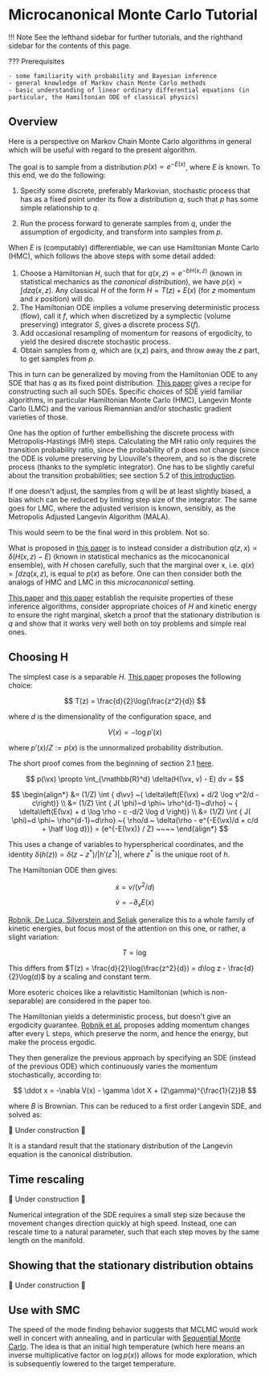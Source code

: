$$
\newcommand{\ve}{\mathbf e}
\newcommand{\vv}{\mathbf v}
\newcommand{\vu}{\mathbf u}
\newcommand{\vx}{\mathbf x}
\newcommand{\vz}{\mathbf z}
\newcommand{\vf}{\mathbf f}
\newcommand{\vg}{\mathbf g}
\newcommand{\gd}{|\mathbf g|/d}
\newcommand{\half}{\frac{1}{2}}
\newcommand{\eps}{\epsilon}
\newcommand{\epshalf}{\nicefrac{\eps}{2}}
$$

# Microcanonical Monte Carlo Tutorial

!!! Note 
    See the lefthand sidebar for further tutorials, and the righthand sidebar for the contents of this page.


??? Prerequisites

    - some familiarity with probability and Bayesian inference
    - general knowledge of Markov chain Monte Carlo methods
    - basic understanding of linear ordinary differential equations (in particular, the Hamiltonian ODE of classical physics)

## Overview

Here is a perspective on Markov Chain Monte Carlo algorithms in general which will be useful with regard to the present algorithm. 

The goal is to sample from a distribution $p(x) \propto e^{-E(x)}$, where $E$ is known. To this end, we do the following:

1. Specify some discrete, preferably Markovian, stochastic process that has as a fixed point under its flow a distribution $q$, such that $p$ has some simple relationship to $q$.

2. Run the process forward to generate samples from $q$, under the assumption of ergodicity, and transform into samples from $p$.

When $E$ is (computably) differentiable, we can use Hamiltonian Monte Carlo (HMC), which follows the above steps with some detail added:

1. Choose a Hamiltonian $H$, such that for $q(x,z) \propto e^{-bH(x,z)}$ (known in statistical mechanics as the *canonical distribution*), we have $p(x) = \int dz q(x,z)$. Any classical $H$ of the form $H= T(z) + E(x)$ (for $z$ momentum and $x$ position) will do. 
2. The Hamiltonian ODE implies a volume preserving deterministic process (flow), call it $f$, which when discretized by a symplectic (volume preserving) integrator $S$, gives a discrete process $S(f)$.
3. Add occasional resampling of momentum for reasons of ergodicity, to yield the desired discrete stochastic process.
4. Obtain samples from $q$, which are (x,z) pairs, and throw away the $z$ part, to get samples from $p$.

This in turn can be generalized by moving from the Hamiltonian ODE to any SDE that has $q$ as its fixed point distribution. [This paper](https://proceedings.neurips.cc/paper_files/paper/2015/file/9a4400501febb2a95e79248486a5f6d3-Paper.pdf) gives a recipe for constructing such all such SDEs. Specific choices of SDE yield familiar algorithms, in particular Hamiltonian Monte Carlo (HMC), Langevin Monte Carlo (LMC) and the various Riemannian and/or stochastic gradient varieties of those.

One has the option of further embellishing the discrete process with Metropolis-Hastings (MH) steps. Calculating the MH ratio only requires the transition probability ratio, since the probability of $p$ does not change (since the ODE is volume preserving by Liouville's theorem, and so is the discrete process (thanks to the sympletic integrator). One has to be slightly careful about the transition probabilities; see section 5.2 of [this introduction](https://arxiv.org/pdf/1701.02434.pdf). 

If one doesn't adjust, the samples from $q$ will be at least slightly biased, a bias which can be reduced by limiting step size of the integrator. The same goes for LMC, where the adjusted verision is known, sensibly, as the Metropolis Adjusted Langevin Algorithm (MALA).

This would seem to be the final word in this problem. Not so.

What is proposed in [this paper](https://arxiv.org/pdf/2212.08549.pdf) is to instead consider a distribution $q(z,x) \propto \delta(H(x,z)-E)$ (known in statistical mechanics as the micocanonical ensemble), with $H$ chosen carefully, such that the marginal over x, i.e. $q(x)=\int dz q(x,z)$, is equal to $p(x)$ as before. One can then consider both the analogs of HMC and LMC in this *microcanonical* setting.

[This paper](https://arxiv.org/pdf/2212.08549.pdf) and [this paper](https://arxiv.org/pdf/2303.18221.pdf) establish the requisite properties of these inference algorithms, consider appropriate choices of $H$ and kinetic energy to ensure the right marginal, sketch a proof that the stationary distribution is $q$ and show that it works very well both on toy problems and simple real ones.


## Choosing H

The simplest case is a separable $H$. [This paper](https://proceedings.neurips.cc/paper/2021/file/5b970a1d9be0fd100063fd6cd688b73e-Paper.pdf) proposes the following choice: 

$$
T(z) = \frac{d}{2}\log(\frac{z^2}{d}) 
$$

where $d$ is the dimensionality of the configuration space, and

$$
V(x) = -\log p'(x)
$$

where $p'(x)/Z := p(x)$ is the unnormalized probability distribution.


The short proof comes from the beginning of section 2.1 [here](https://arxiv.org/pdf/2111.02434.pdf).

$$
p(\vx) \propto \int_{\mathbb{R}^d} \delta(H(\vx, v) - E) dv = 
$$



$$
\begin{align*}
    &= (1/Z) \int { d\vv} ~{ \delta\left(E(\vx) + d/2 \log v^2/d - c\right)} \\
    &= (1/Z) \int { J( \phi)~d \phi~ \rho^{d-1}~d\rho} ~ { \delta\left(E(\vx) + d \log \rho - c -d/2 \log d \right)} \\
    &= (1/Z) \int { J( \phi)~d \phi~ \rho^{d-1}~d\rho} ~{ \rho/d ~ \delta(\rho - e^{-E(\vx)/d + c/d + \half \log d})} = {e^{-E(\vx)} / Z} ~~~~
\end{align*}
$$

This uses a change of variables to hyperspherical coordinates, and the identity $\delta(h(z))=\delta(z-z^*)/|h'(z^*)|$, where $z^*$ is the unique root of $h$.

The Hamiltonian ODE then gives:

$$
\dot x = v/(v^2/d)
$$

$$
\dot v = -\partial_xE(x)
$$

[Robnik, De Luca, Silverstein and Seljak](https://arxiv.org/pdf/2212.08549.pdf) generalize this to a whole family of kinetic energies, but focus most of the attention on this one, or rather, a slight variation:

$$
T = \log
$$

This differs from $T(z) = \frac{d}{2}\log(\frac{z^2}{d}) = d\log z - \frac{d}{2}\log(d)$ by a scaling and constant term.

More esoteric choices like a relavitistic Hamiltonian (which is non-separable) are considered in the paper too.

<!-- To see this, note that the integral can be converted into (hyper)spherical coordinates. The angular part of the integral can be evaluated separately (we assume a rotationally symmetric $H$), giving the numerator. -->

<!-- The denominator is the integral $\int \delta(H(\mu))d\mu$, which is a standard result. -->



The Hamiltonian yields a deterministic process, but doesn't give an ergodicity guarantee. [Robnik et al.](https://arxiv.org/pdf/2212.08549.pdf) proposes adding momentum changes after every L steps, which preserve the norm, and hence the energy, but make the process ergodic.

They then generalize the previous approach by specifying an SDE (instead of the previous ODE) which continuously varies the momentum stochastically, according to:

$$
\ddot x = -\nabla V(x) - \gamma \dot X + (2\gamma)^{\frac{1}{2}}B
$$

where $B$ is Brownian. This can be reduced to a first order Langevin SDE, and solved as:

🚧 Under construction 🚧


It is a standard result that the stationary distribution of the Langevin equation is the canonical distribution. 

## Time rescaling

🚧 Under construction 🚧

Numerical integration of the SDE requires a small step size because the movement changes direction quickly at high speed. Instead, one can rescale time to a natural parameter, such that each step moves by the same length on the manifold.

<!-- This takes us out of the symplectic (Hamiltonian) setting, and indeed the eventual resulting SDE will have a stationary distribution that does not resemble -->

<!-- The consequence of this is that the integrator must be rederived, using the standard  -->

## Showing that the stationary distribution obtains

🚧 Under construction 🚧


## Use with SMC

The speed of the mode finding behavior suggests that MCLMC would work well in concert with annealing, and in particular with [Sequential Monte Carlo](smc.md). The idea is that an initial high temperature (which here means an inverse multiplicative factor on $\log p(x)$) allows for mode exploration, which is subsequently lowered to the target temperature.


